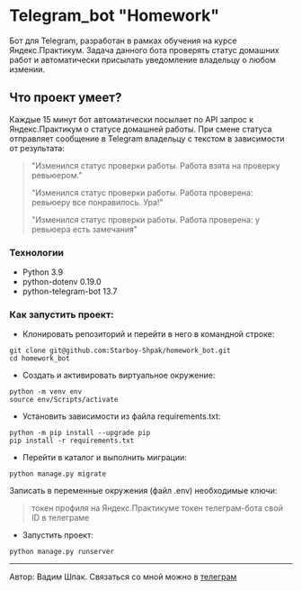 # Telegram_bot "Homework"

Бот для Telegram, разработан в рамках обучения на курсе Яндекс.Практикум. Задача данного бота проверять статус домашних работ и автоматически присылать уведомление владельцу о любом измении.

## Что проект умеет?
Каждые 15 минут бот автоматически посылает по API запрос к Яндекс.Практикум о статусе домашней работы. При смене статуса отправляет сообщение в Telegram владельцу с текстом в зависимости от результата:

>"Изменился статус проверки работы. Работа взята на проверку ревьюером."
>
>"Изменился статус проверки работы. Работа проверена: ревьюеру все понравилось. Ура!"
>
>"Изменился статус проверки работы. Работа проверена: у ревьюера есть замечания"
 
### Технологии
-   Python 3.9
-   python-dotenv 0.19.0
-   python-telegram-bot 13.7

### Как запустить проект:
- Клонировать репозиторий и перейти в него в командной строке:
```
git clone git@github.com:Starboy-Shpak/homework_bot.git
cd homework_bot
``` 
- Cоздать и активировать виртуальное окружение:
```
python -m venv env
source env/Scripts/activate
``` 
- Установить зависимости из файла requirements.txt:
```
python -m pip install --upgrade pip
pip install -r requirements.txt
``` 
- Перейти в каталог и выполнить миграции:
```
python manage.py migrate
``` 
Записать в переменные окружения (файл .env) необходимые ключи:

>  токен профиля на Яндекс.Практикуме
>  токен телеграм-бота
>  свой ID в телеграме

- Запустить проект:
```
python manage.py runserver
``` 
---
Автор: Вадим Шпак. Связаться со мной можно в [телеграм](https://t.me/starboy_shpak/)
